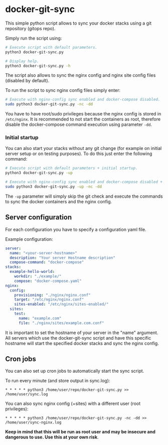 # docker-git-sync
This simple python script allows to sync your docker stacks using a git repository (gitops repo).

Simply run the script using:
```sh
# Execute script with default parameters.
python3 docker-git-sync.py

# Display help.
python3 docker-git-sync.py -h
```

The script also allows to sync the nginx config and nginx site config files (disabled by default).

To run the script to sync nginx config files simply enter:
```sh
# Execute with nginx-config sync enabled and docker-compose disabled.
sudo python3 docker-git-sync.py -nc -dd
```
You have to have root/sudo privileges because the nginx config is stored in ``/etc/nginx``.
It is recommended to not start the containers as root, therefore disable the docker-compose command execution using parameter ``-dd``.

### Initial startup
You can also start your stacks without any git change (for example on initial server setup or on testing purposes).
To do this just enter the following command:

```sh
# Execute script with default parameters + initial startup.
python3 docker-git-sync.py -up

# Execute with nginx-config sync enabled and docker-compose disabled + initial startup.
sudo python3 docker-git-sync.py -up -nc -dd
```
The ``-up`` parameter will simply skip the git check and execute the commands to sync the docker containers and the nginx config.

## Server configuration
For each configuration you have to specify a configuration yaml file.

Example configuration:
```yaml
server:
  name: "<your-server-hostname>"
  description: "Your server Hostname description"
  compose-command: "docker-compose"
stacks:
  example-hello-world:
    workdir: "./example/"
    compose: "docker-compose.yaml"
nginx:
  config:
    provisioning: "./nginx/nginx.conf"
    target: "/etc/nginx/nginx.conf"
    sites-enabled: "/etc/nginx/sites-enabled/"
  sites:
    test:
      name: "example.com"
      file: "./nginx/sites/example.com.conf"
```
It is important to set the hostname of your server in the "name" argument.
All servers which use the docker-git-sync script and have this specific hostname will start the specified docker stacks and sync the nginx config.

## Cron jobs
You can also set up cron jobs to automatically start the sync script.

To run every minute (and store output in sync.log): 
```cron
* * * * * python3 /home/user/repo/docker-git-sync.py >> /home/user/sync.log
```

You can also sync nginx config (+sites) with a different user (root privileges):
```cron
* * * * * python3 /home/user/repo/docker-git-sync.py -nc -dd >> /home/user/sync-nginx.log
```
**Keep in mind that this will be run as root user and may be insecure and dangerous to use. Use this at your own risk**.